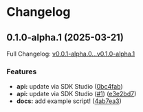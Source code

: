 # Changelog

## 0.1.0-alpha.1 (2025-03-21)

Full Changelog: [v0.0.1-alpha.0...v0.1.0-alpha.1](https://github.com/ACME-AI-Co/typescript/compare/v0.0.1-alpha.0...v0.1.0-alpha.1)

### Features

* **api:** update via SDK Studio ([0bc4fab](https://github.com/ACME-AI-Co/typescript/commit/0bc4fab18020bae5b74fc9036917c2c8c0124d16))
* **api:** update via SDK Studio ([#1](https://github.com/ACME-AI-Co/typescript/issues/1)) ([e3e2bd7](https://github.com/ACME-AI-Co/typescript/commit/e3e2bd7f1244bf6d663a4aa9e431ae690905f4fe))
* **docs:** add example script! ([4ab7ea3](https://github.com/ACME-AI-Co/typescript/commit/4ab7ea3c3a6d86455a67b21bfbd75dfd8008cb51))
